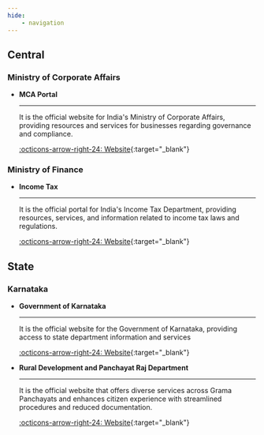 ```yaml
---
hide:
    - navigation
---
```


## Central

### Ministry of Corporate Affairs

<div class="grid cards" markdown>

- __MCA Portal__

    ---

    It is the official website for India's Ministry of Corporate Affairs, providing resources and services for businesses regarding governance and compliance.

    [:octicons-arrow-right-24: Website](https://www.mca.gov.in){:target="_blank"}

</div>

### Ministry of Finance

<div class="grid cards" markdown>

- __Income Tax__

    ---

    It is the official portal for India's Income Tax Department, providing resources, services, and information related to income tax laws and regulations.

    [:octicons-arrow-right-24: Website](https://www.incometax.gov.in){:target="_blank"}

</div>

## State

### Karnataka

<div class="grid cards" markdown>

- __Government of Karnataka__

    ---

    It is the official website for the Government of Karnataka, providing access to state department information and services

    [:octicons-arrow-right-24: Website](https://www.karnataka.gov.in){:target="_blank"}


- __Rural Development and Panchayat Raj Department__

    ---

    It is the official website that offers diverse services across Grama Panchayats and enhances citizen experience with streamlined procedures and reduced documentation.

    [:octicons-arrow-right-24: Website](https://bsk.karnataka.gov.in){:target="_blank"}

</div>
